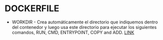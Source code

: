 # DOCKERFILE

* WORKDIR - Crea automáticamente el directorio que indiquemos dentro del contenedor y luego usa este directorio para ejecutar los siguientes comandos, RUN, CMD, ENTRYPOINT, COPY and ADD. [LINK](https://stackoverflow.com/questions/51066146/what-is-the-point-of-using-workdir-command-in-dockerfile)